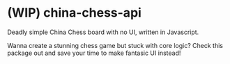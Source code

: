 # (WIP) china-chess-api

Deadly simple China Chess board with no UI, written in Javascript. 

Wanna create a stunning chess game but stuck with core logic? Check this package out and save your time to make fantasic UI instead!
